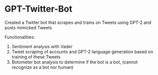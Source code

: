 # GPT-Twitter-Bot
Created a Twitter bot that scrapes and trains on Tweets using GPT-2 and posts mimicked Tweets 

Functionalities:
1. Sentiment analysis with Vader
2. Tweet scraping of accounts and GPT-2 language generation based on training of these Tweets
3. Botometer bot analysis to determine if the bot is a bot, (cannot recognize as a bot nor human)
